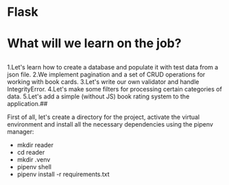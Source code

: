  # Flask

# What will we learn on the job?
##
1.Let's learn how to create a database and populate it with test data from a json file.
2.We implement pagination and a set of CRUD operations for working with book cards.
3.Let's write our own validator and handle IntegrityError.
4.Let's make some filters for processing certain categories of data.
5.Let's add a simple (without JS) book rating system to the application.##

First of all, let's create a directory for the project, activate the virtual environment and install all the necessary dependencies using the pipenv manager:
* mkdir reader
* cd reader
* mkdir .venv
* pipenv shell
* pipenv install -r requirements.txt
